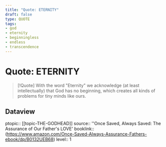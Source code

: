 ```yaml
---
title: "Quote: ETERNITY"
draft: false
type: QUOTE
tags:
- god
- eternity
- beginningless
- endless
- transcendence
---
```


# Quote: ETERNITY
> [!Quote]
> With the word "Eternity" we acknowledge (at least intellectually) that God has no beginning, which creates all kinds of problems for tiny minds like ours.

## Dataview
ptopic:: [[topic-THE-GODHEAD]]
source:: ''Once Saved, Always Saved: The Assurance of Our Father's LOVE'
booklink:: (https://www.amazon.com/Once-Saved-Always-Assurance-Fathers-ebook/dp/B0132UEB68)
level:: 1
